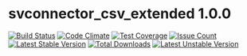 # svconnector_csv_extended 1.0.0

[![Build Status](https://travis-ci.org/portrino/svconnector_csv_extended.svg?branch=master)](https://travis-ci.org/portrino/svconnector_csv_extended)
[![Code Climate](https://codeclimate.com/github/portrino/svconnector_csv_extended/badges/gpa.svg)](https://codeclimate.com/github/portrino/svconnector_csv_extended)
[![Test Coverage](https://codeclimate.com/github/portrino/svconnector_csv_extended/badges/coverage.svg)](https://codeclimate.com/github/portrino/svconnector_csv_extended/coverage)
[![Issue Count](https://codeclimate.com/github/portrino/svconnector_csv_extended/badges/issue_count.svg)](https://codeclimate.com/github/portrino/svconnector_csv_extended)
[![Latest Stable Version](https://poser.pugx.org/portrino/svconnector_csv_extended/v/stable)](https://packagist.org/packages/portrino/svconnector_csv_extended)
[![Total Downloads](https://poser.pugx.org/portrino/svconnector_csv_extended/downloads)](https://packagist.org/packages/portrino/svconnector_csv_extended)
[![Latest Unstable Version](https://poser.pugx.org/portrino/svconnector_csv_extended/v/unstable)](https://packagist.org/packages/portrino/svconnector_csv_extended)
